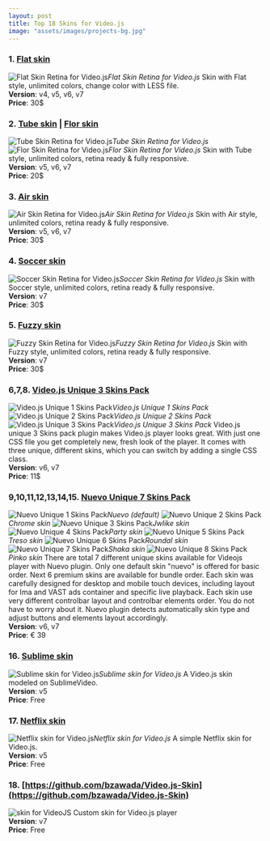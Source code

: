 ```yaml
---
layout: post
title: Top 18 Skins for Video.js
image: "assets/images/projects-bg.jpg"
---
```


### 1. [Flat skin](https://codecanyon.net/item/flat-skin-retina-for-jw-player/12752001)
![Flat Skin Retina for Video.js](http://boxxv.com/img/player/flat-videojs.jpg "Flat Skin Retina for VideoJS")_Flat Skin Retina for Video.js_
Skin with Flat style, unlimited colors, change color with LESS file.  
**Version**: v4, v5, v6, v7  
**Price**: 30$

### 2. [Tube skin](https://codecanyon.net/item/tube-skin-retina-for-videojs/17661814) | [Flor skin](https://codecanyon.net/item/flor-html5-video-player/25396869)
![Tube Skin Retina for Video.js](http://boxxv.com/img/player/tube-videojs.jpg "Tube Skin Retina for VideoJS")_Tube Skin Retina for Video.js_
![Flor Skin Retina for Video.js](http://boxxv.com/img/player/flor.jpg "Flor Skin Retina for VideoJS")_Flor Skin Retina for Video.js_
Skin with Tube style, unlimited colors, retina ready & fully responsive.  
**Version**: v5, v6, v7  
**Price**: 20$


### 3. [Air skin](https://codecanyon.net/item/air-skin-retina-for-videojs/22886702)
![Air Skin Retina for Video.js](http://boxxv.com/img/player/air-videojs.jpg "Air Skin Retina for VideoJS")_Air Skin Retina for Video.js_
Skin with Air style, unlimited colors, retina ready & fully responsive.  
**Version**: v5, v6, v7  
**Price**: 30$


### 4. [Soccer skin](https://codecanyon.net/item/soccer-skin-for-videojs/25296862)
![Soccer Skin Retina for Video.js](http://boxxv.com/img/player/soccer.jpg "Soccer Skin Retina for VideoJS")_Soccer Skin Retina for Video.js_
Skin with Soccer style, unlimited colors, retina ready & fully responsive.  
**Version**: v7  
**Price**: 30$


### 5. [Fuzzy skin](https://codecanyon.net/item/fuzzy-skin-retina-for-videojs/25162597)
![Fuzzy Skin Retina for Video.js](http://boxxv.com/img/player/fuzzy.jpg "Fuzzy Skin Retina for VideoJS")_Fuzzy Skin Retina for Video.js_
Skin with Fuzzy style, unlimited colors, retina ready & fully responsive.  
**Version**: v7  
**Price**: 30$


### 6,7,8. [Video.js Unique 3 Skins Pack](https://codecanyon.net/item/videojs-unique-3-skins-pack/19496137)
![Video.js Unique 1 Skins Pack](http://boxxv.com/img/player/videojs-unique-skin-1.jpg "Video.js Unique 1 Skins Pack")_Video.js Unique 1 Skins Pack_
![Video.js Unique 2 Skins Pack](http://boxxv.com/img/player/videojs-unique-skin-2.jpg "Video.js Unique 2 Skins Pack")_Video.js Unique 2 Skins Pack_
![Video.js Unique 3 Skins Pack](http://boxxv.com/img/player/videojs-unique-skin-3.jpg "Video.js Unique 3 Skins Pack")_Video.js Unique 3 Skins Pack_
Video.js unique 3 Skins pack plugin makes Video.js player looks great. With just one CSS file you get completely new, fresh look of the player. It comes with three unique, different skins, which you can switch by adding a single CSS class.  
**Version**: v6, v7  
**Price**: 11$


### 9,10,11,12,13,14,15. [Nuevo Unique 7 Skins Pack](https://www.nuevodevel.com/nuevo/skins)
![Nuevo Unique 1 Skins Pack](http://boxxv.com/img/player/nuevo.jpg "Nuevo Unique 1 Skins Pack")_Nuevo (default)_
![Nuevo Unique 2 Skins Pack](http://boxxv.com/img/player/chrome.jpg "Nuevo Unique 2 Skins Pack")_Chrome skin_
![Nuevo Unique 3 Skins Pack](http://boxxv.com/img/player/Jwlike.jpg "Nuevo Unique 3 Skins Pack")_Jwlike skin_
![Nuevo Unique 4 Skins Pack](http://boxxv.com/img/player/party.jpg "Nuevo Unique 4 Skins Pack")_Party skin_
![Nuevo Unique 5 Skins Pack](http://boxxv.com/img/player/treso.jpg "Nuevo Unique 5 Skins Pack")_Treso skin_
![Nuevo Unique 6 Skins Pack](http://boxxv.com/img/player/roundal.jpg "Nuevo Unique 6 Skins Pack")_Roundal skin_
![Nuevo Unique 7 Skins Pack](http://boxxv.com/img/player/shaka.jpg "Nuevo Unique 7 Skins Pack")_Shaka skin_
![Nuevo Unique 8 Skins Pack](http://boxxv.com/img/player/pinko.jpg "Nuevo Unique 8 Skins Pack")_Pinko skin_
There are total 7 different unique skins available for Videojs player with Nuevo plugin. Only one default skin "nuevo" is offered for basic order. Next 6 premium skins are available for bundle order.
Each skin was carefully designed for desktop and mobile touch devices, including layout for Ima and VAST ads container and specific live playback. Each skin use very different controlbar layout and controlbar elements order. You do not have to worry about it. Nuevo plugin detects automatically skin type and adjust buttons and elements layout accordingly.  
**Version**: v6, v7  
**Price**: € 39


### 16. [Sublime skin](https://github.com/videojs/video.js/wiki/Skins)
![Sublime skin for Video.js](http://boxxv.com/img/player/sublime.png "Sublime skin for VideoJS")_Sublime skin for Video.js_
A Video.js skin modeled on SublimeVideo.  
**Version**: v5  
**Price**: Free


### 17. [Netflix skin](https://codepen.io/benjipott/pen/JELELN)
![Netflix skin for Video.js](http://boxxv.com/img/player/netflix.jpg "Netflix skin for VideoJS")_Netflix skin for Video.js_
A simple Netflix skin for Video.js.  
**Version**: v5  
**Price**: Free

### 18. [https://github.com/bzawada/Video.js-Skin](https://github.com/bzawada/Video.js-Skin)
![skin for VideoJS](http://boxxv.com/img/player/videojs-skin.png "skin for VideoJS")
Custom skin for Video.js player  
**Version**: v7  
**Price**: Free